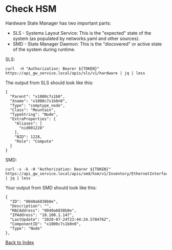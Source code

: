 # Check HSM

Hardware State Manager has two important parts: 

* SLS - Systems Layout Service: This is the "expected" state of the system (as populated by networks.yaml and other sources).
* SMD - State Manager Daemon:  This is the "discovered" or active state of the system during runtime.

SLS: 

```
curl  -H "Authorization: Bearer ${TOKEN}" https://api_gw_service.local/apis/sls/v1/hardware | jq | less
```

The output from SLS should look like this:

```
{
  "Parent": "x1000c7s1b0",
  "Xname": "x1000c7s1b0n0",
  "Type": "comptype_node",
  "Class": "Mountain",
  "TypeString": "Node",
  "ExtraProperties": {
    "Aliases": [
      "nid001228"
    ],
    "NID": 1228,
    "Role": "Compute"
  }
}
```

SMD:

```
curl -s -k -H "Authorization: Bearer ${TOKEN}" https://api_gw_service.local/apis/smd/hsm/v1/Inventory/EthernetInterfaces | jq | less
```

Your output from SMD should look like this:

```
{
  "ID": "0040a6838b0e",
  "Description": "",
  "MACAddress": "0040a6838b0e",
  "IPAddress": "10.100.1.147",
  "LastUpdate": "2020-07-24T23:44:24.578476Z",
  "ComponentID": "x1000c7s1b0n0",
  "Type": "Node"
},
```

[Back to Index](./index.md)
